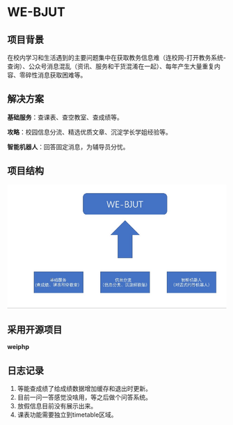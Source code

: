 
# WE-BJUT

## 项目背景

在校内学习和生活遇到的主要问题集中在获取教务信息难（连校网-打开教务系统-查询）、公众号消息混乱（资讯、服务和干货混淆在一起）、每年产生大量重复内容、零碎性消息获取困难等。

## 解决方案

**基础服务**：查课表、查空教室、查成绩等。

**攻略**：校园信息分流、精选优质文章、沉淀学长学姐经验等。

**智能机器人**：回答固定消息，为辅导员分忧。

## 项目结构
![项目结构图](https://github.com/xiefeifeigithub/resources/blob/master/images/WE-BJUT/WE-BJUT~Projectdiagram.png?raw=true)

## 采用开源项目
**weiphp**

## 日志记录
1. 等能查成绩了给成绩数据增加缓存和退出时更新。
3. 目前一问一答感觉没啥用，等之后做个问答系统。
4. 放假信息目前没有展示出来。
5. 课表功能需要独立到timetable区域。
